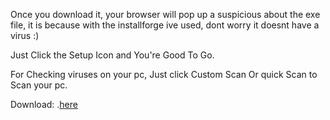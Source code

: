 Once you download it, your browser will pop up a suspicious about the exe file, it is because with the installforge ive used, dont worry it doesnt have a virus :)


Just Click the Setup Icon and You're Good To Go.




For Checking viruses on your pc, Just click Custom Scan Or quick Scan to Scan your pc.




Download: .[here](https://github.com/PopoySan619/Tear-Of-Goddess/releases/tag/v0.1)
